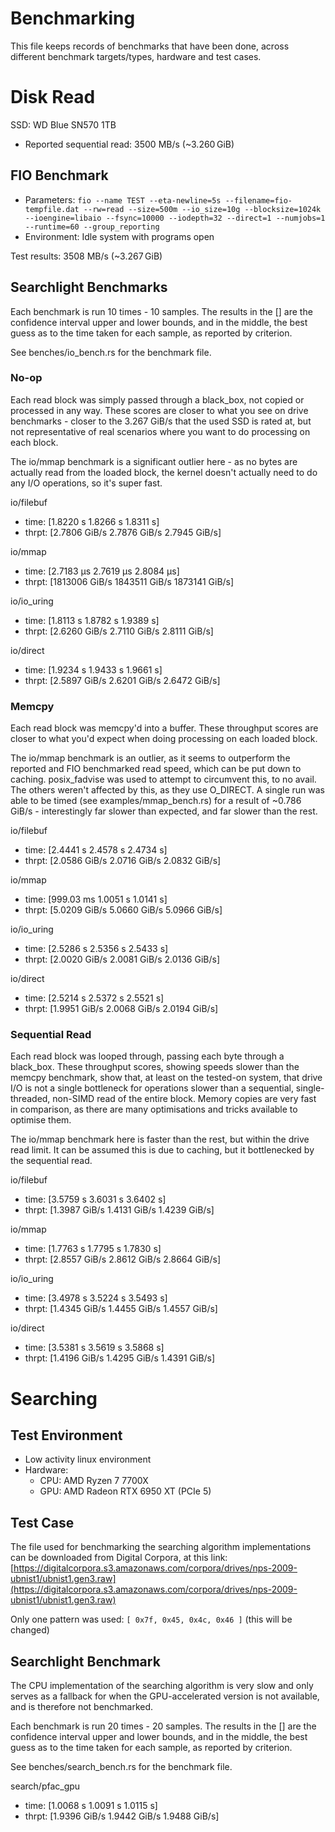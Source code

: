 # Benchmarking

This file keeps records of benchmarks that have been done, across different benchmark targets/types, hardware and test cases.

# Disk Read

SSD: WD Blue SN570 1TB
- Reported sequential read: 3500 MB/s (~3.260 GiB)

## FIO Benchmark

- Parameters: `fio --name TEST --eta-newline=5s --filename=fio-tempfile.dat --rw=read --size=500m --io_size=10g --blocksize=1024k --ioengine=libaio --fsync=10000 --iodepth=32 --direct=1 --numjobs=1 --runtime=60 --group_reporting`
- Environment: Idle system with programs open

Test results: 3508 MB/s (~3.267 GiB)

## Searchlight Benchmarks

Each benchmark is run 10 times - 10 samples. The results in the [] are the confidence interval upper and lower bounds, and in the middle, the best guess as to the time taken for each sample, as reported by criterion.

See benches/io_bench.rs for the benchmark file.

### No-op

Each read block was simply passed through a black_box, not copied or processed in any way. These scores are closer to what you see on drive benchmarks - closer to the 3.267 GiB/s that the used SSD is rated at, but not representative of real scenarios where you want to do processing on each block.

The io/mmap benchmark is a significant outlier here - as no bytes are actually read from the loaded block, the kernel doesn't actually need to do any I/O operations, so it's super fast.

io/filebuf
- time:   [1.8220 s 1.8266 s 1.8311 s]
- thrpt:  [2.7806 GiB/s 2.7876 GiB/s 2.7945 GiB/s]

io/mmap
- time:   [2.7183 µs 2.7619 µs 2.8084 µs]
- thrpt:  [1813006 GiB/s 1843511 GiB/s 1873141 GiB/s]

io/io_uring
- time:   [1.8113 s 1.8782 s 1.9389 s]
- thrpt:  [2.6260 GiB/s 2.7110 GiB/s 2.8111 GiB/s]

io/direct
- time:   [1.9234 s 1.9433 s 1.9661 s]
- thrpt:  [2.5897 GiB/s 2.6201 GiB/s 2.6472 GiB/s]

### Memcpy

Each read block was memcpy'd into a buffer. These throughput scores are closer to what you'd expect when doing processing on each loaded block.

The io/mmap benchmark is an outlier, as it seems to outperform the reported and FIO benchmarked read speed, which can be put down to caching. posix_fadvise was used to attempt to circumvent this, to no avail. The others weren't affected by this, as they use O_DIRECT. A single run was able to be timed (see examples/mmap_bench.rs) for a result of ~0.786 GiB/s - interestingly far slower than expected, and far slower than the rest.

io/filebuf
- time:   [2.4441 s 2.4578 s 2.4734 s]
- thrpt:  [2.0586 GiB/s 2.0716 GiB/s 2.0832 GiB/s]

io/mmap
- time:   [999.03 ms 1.0051 s 1.0141 s]
- thrpt:  [5.0209 GiB/s 5.0660 GiB/s 5.0966 GiB/s]

io/io_uring
- time:   [2.5286 s 2.5356 s 2.5433 s]
- thrpt:  [2.0020 GiB/s 2.0081 GiB/s 2.0136 GiB/s]

io/direct
- time:   [2.5214 s 2.5372 s 2.5521 s]
- thrpt:  [1.9951 GiB/s 2.0068 GiB/s 2.0194 GiB/s]

### Sequential Read

Each read block was looped through, passing each byte through a black_box. These throughput scores, showing speeds slower than the memcpy benchmark, show that, at least on the tested-on system, that drive I/O is not a single bottleneck for operations slower than a sequential, single-threaded, non-SIMD read of the entire block. Memory copies are very fast in comparison, as there are many optimisations and tricks available to optimise them.

The io/mmap benchmark here is faster than the rest, but within the drive read limit. It can be assumed this is due to caching, but it bottlenecked by the sequential read.

io/filebuf
- time:   [3.5759 s 3.6031 s 3.6402 s]
- thrpt:  [1.3987 GiB/s 1.4131 GiB/s 1.4239 GiB/s]

io/mmap
- time:   [1.7763 s 1.7795 s 1.7830 s]
- thrpt:  [2.8557 GiB/s 2.8612 GiB/s 2.8664 GiB/s]

io/io_uring
- time:   [3.4978 s 3.5224 s 3.5493 s]
- thrpt:  [1.4345 GiB/s 1.4455 GiB/s 1.4557 GiB/s]

io/direct
- time:   [3.5381 s 3.5619 s 3.5868 s]
- thrpt:  [1.4196 GiB/s 1.4295 GiB/s 1.4391 GiB/s]

# Searching

## Test Environment

- Low activity linux environment
- Hardware:
	- CPU: AMD Ryzen 7 7700X
	- GPU: AMD Radeon RTX 6950 XT (PCIe 5)

## Test Case

The file used for benchmarking the searching algorithm implementations can be downloaded from Digital Corpora, at this link: [https://digitalcorpora.s3.amazonaws.com/corpora/drives/nps-2009-ubnist1/ubnist1.gen3.raw](https://digitalcorpora.s3.amazonaws.com/corpora/drives/nps-2009-ubnist1/ubnist1.gen3.raw)

Only one pattern was used: `[ 0x7f, 0x45, 0x4c, 0x46 ]` (this will be changed)

## Searchlight Benchmark

The CPU implementation of the searching algorithm is very slow and only serves as a fallback for when the GPU-accelerated version is not available, and is therefore not benchmarked.

Each benchmark is run 20 times - 20 samples. The results in the [] are the confidence interval upper and lower bounds, and in the middle, the best guess as to the time taken for each sample, as reported by criterion.

See benches/search_bench.rs for the benchmark file.

search/pfac_gpu
- time:   [1.0068 s 1.0091 s 1.0115 s]
- thrpt:  [1.9396 GiB/s 1.9442 GiB/s 1.9488 GiB/s]